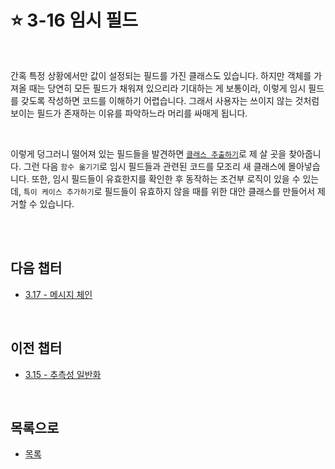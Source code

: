 # :star: 3-16 임시 필드

<br>

간혹 특정 상황에서만 값이 설정되는 필드를 가진 클래스도 있습니다. 하지만 객체를 가져올 때는 당연히 모든 필드가 채워져 있으리라 기대하는 게 보통이라, 이렇게 임시 필드를 갖도록 작성하면 코드를 이해하기 어렵습니다. 그래서 사용자는 쓰이지 않는 것처럼 보이는 필드가 존재하는 이유를 파악하느라 머리를 싸매게 됩니다.

<br>

이렇게 덩그러니 떨어져 있는 필드들을 발견하면 [`클래스 추출하기`](https://github.com/Esoolgnah/Summary_of_Refactoring_2nd_Edition/blob/main/Notes/07_캡슐화/07_05_클래스_추출하기.md)로 제 살 곳을 찾아줍니다. 그런 다음 `함수 옮기기`로 임시 필드들과 관련된 코드를 모조리 새 클래스에 몰아넣습니다. 또한, 임시 필드들이 유효한지를 확인한 후 동작하는 조건부 로직이 있을 수 있는데, `특이 케이스 추가하기`로 필드들이 유효하지 않을 때를 위한 대안 클래스를 만들어서 제거할 수 있습니다.

<br>

<br>

## 다음 챕터

- [3.17 - 메시지 체인](https://github.com/Esoolgnah/Summary_of_Refactoring_2nd_Edition/blob/main/Notes/03_코드에서_나는_악취/03_17_메시지_체인.md)

<br>

## 이전 챕터

- [3.15 - 추측성 일반화](https://github.com/Esoolgnah/Summary_of_Refactoring_2nd_Edition/blob/main/Notes/03_코드에서_나는_악취/03_15_추측성_일반화.md)

<br>

## 목록으로

- [목록](https://github.com/Esoolgnah/Summary_of_Refactoring_2nd_Edition/blob/main/Notes/03_코드에서_나는_악취/03_00_코드에서_나는_악취.md)
